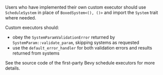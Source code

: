 Users who have implemented their own custom executor should use `ScheduleSystem` in place of `BoxedSystem<(), ()>` and import the `System` trait where needed. 

Custom executors should:

- obey the `SystemParamValidationError` returned by `SystemParam::validate_param`, skipping systems as requested
- use the `default_error_handler` for both validation errors and results returned from systems

See the source code of the first-party Bevy schedule executors for more details.
